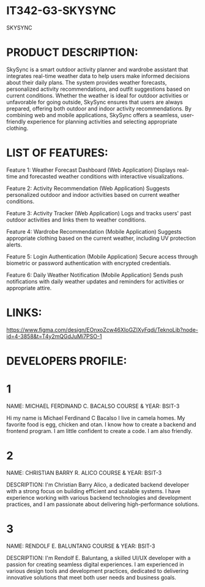 # IT342-G3-SKYSYNC

SKYSYNC
# PRODUCT DESCRIPTION:
SkySync is a smart outdoor activity planner and wardrobe assistant that integrates real-time weather data to help users make informed decisions about their daily plans. The system provides weather forecasts, personalized activity recommendations, and outfit suggestions based on current conditions. Whether the weather is ideal for outdoor activities or unfavorable for going outside, SkySync ensures that users are always prepared, offering both outdoor and indoor activity recommendations. By combining web and mobile applications, SkySync offers a seamless, user-friendly experience for planning activities and selecting appropriate clothing.

# LIST OF FEATURES:
Feature 1: Weather Forecast Dashboard (Web Application)
Displays real-time and forecasted weather conditions with interactive visualizations.

Feature 2: Activity Recommendation (Web Application)
Suggests personalized outdoor and indoor activities based on current weather conditions.

Feature 3: Activity Tracker (Web Application)
Logs and tracks users' past outdoor activities and links them to weather conditions.

Feature 4: Wardrobe Recommendation (Mobile Application)
Suggests appropriate clothing based on the current weather, including UV protection alerts.

Feature 5: Login Authentication (Mobile Application)
Secure access through biometric or password authentication with encrypted credentials.

Feature 6: Daily Weather Notification (Mobile Application)
Sends push notifications with daily weather updates and reminders for activities or appropriate attire.

# LINKS:
https://www.figma.com/design/EOnxoZcw46XIoGZIXyFqdi/TeknoLib?node-id=4-3858&t=T4y2mQGdJuMi7PSO-1


# DEVELOPERS PROFILE:

# 1

NAME: MICHAEL FERDINAND C. BACALSO
COURSE & YEAR: BSIT-3


Hi my name is Michael Ferdinand C Bacalso I live in camela homes. My favorite food is egg, chicken and otan. I know how to create a backend and frontend program. I am little confident to create a code. I am also friendly.

# 2

NAME: CHRISTIAN BARRY R. ALICO
COURSE & YEAR: BSIT-3


DESCRIPTION:
I'm Christian Barry Alico, a dedicated backend developer with a strong focus on building efficient and scalable systems. I have experience working with various backend technologies and development practices, and I am passionate about delivering high-performance solutions.

# 3

NAME: RENDOLF E. BALUNTANG
COURSE & YEAR: BSIT-3


DESCRIPTION:
I'm Rendolf E. Baluntang, a skilled UI/UX developer with a passion for creating seamless digital experiences. I am experienced in various design tools and development practices, dedicated to delivering innovative solutions that meet both user needs and business goals.


